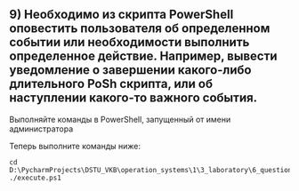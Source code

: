 ## 9) Необходимо из скрипта PowerShell оповестить пользователя об определенном событии или необходимости выполнить определенное действие. Например, вывести уведомление о завершении какого-либо длительного PoSh скрипта, или об наступлении какого-то важного события.

Выполняйте команды в PowerShell, запущенный от имени администратора

Теперь выполните команды ниже:

```
cd D:\PycharmProjects\DSTU_VKB\operation_systems\1\3_laboratory\6_question\9_sub
./execute.ps1
```